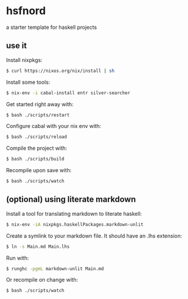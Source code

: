 # hsfnord
a starter template for haskell projects

## use it 

Install nixpkgs:
```sh
$ curl https://nixos.org/nix/install | sh
```
Install some tools:
```sh
$ nix-env -i cabal-install entr silver-searcher
```
Get started right away with:
```sh
$ bash ./scripts/restart
```

Configure cabal with your nix env with:
```sh
$ bash ./scripts/reload
```

Compile the project with:
```sh
$ bash ./scripts/build
```

Recompile upon save with:
```sh
$ bash ./scripts/watch
```

## (optional) using literate markdown
Install a tool for translating markdown to literate haskell:
```sh
$ nix-env -iA nixpkgs.haskellPackages.markdown-unlit
```
Create a symlink to your markdown file. It should have an .lhs extension:
```sh
$ ln -s Main.md Main.lhs
```
Run with:
```sh
$ runghc -pgmL markdown-unlit Main.md
```
Or recompile on change with:
```sh
$ bash ./scripts/watch
```

